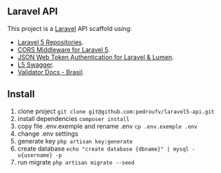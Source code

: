## Laravel API

This project is a [Laravel](https://github.com/laravel/laravel) API scaffold using:

- [Laravel 5 Repositories](https://github.com/andersao/l5-repository).
- [CORS Middleware for Laravel 5](https://github.com/barryvdh/laravel-cors).
- [JSON Web Token Authentication for Laravel & Lumen](https://github.com/tymondesigns/jwt-auth).
- [L5 Swagger](https://github.com/DarkaOnLine/L5-Swagger).
- [Validator Docs - Brasil](https://github.com/geekcom/validator-docs).


## Install
1. clone project ```git clone git@github.com:pedroufv/laravel5-api.git```
2. install dependencies ```composer install```
3. copy file .env.exemple and rename .env ```cp .env.exemple .env```
4. change .env settings
5. generate key ```php artisan key:generate```
6. create database ```echo "create database {dbname}" | mysql -u{username} -p```
7. run migrate ```php artisan migrate --seed```
